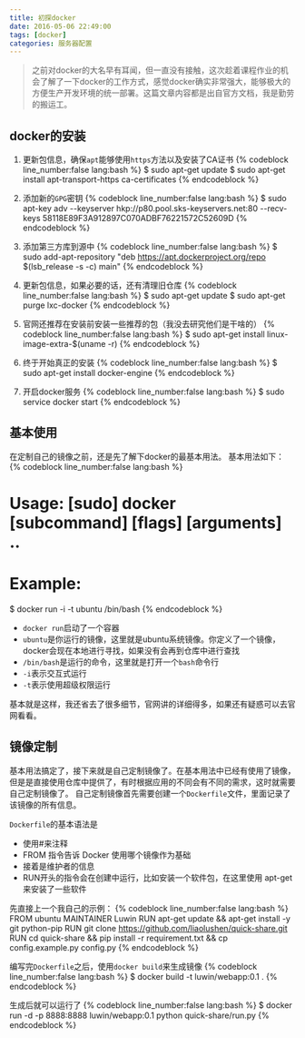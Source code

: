 ```yaml
---
title: 初探docker
date: 2016-05-06 22:49:00
tags: [docker]
categories: 服务器配置
---
```


> 之前对docker的大名早有耳闻，但一直没有接触，这次趁着课程作业的机会了解了一下docker的工作方式，感觉docker确实非常强大，能够极大的方便生产开发环境的统一部署。这篇文章内容都是出自官方文档，我是勤劳的搬运工。

## docker的安装
1. 更新包信息，确保`apt`能够使用`https`方法以及安装了CA证书
{% codeblock line_number:false lang:bash %}
$ sudo apt-get update
$ sudo apt-get install apt-transport-https ca-certificates
{% endcodeblock %}

2. 添加新的`GPG`密钥
{% codeblock line_number:false lang:bash %}
$ sudo apt-key adv --keyserver hkp://p80.pool.sks-keyservers.net:80 --recv-keys 58118E89F3A912897C070ADBF76221572C52609D
{% endcodeblock %}

3. 添加第三方库到源中
{% codeblock line_number:false lang:bash %}
$ sudo add-apt-repository "deb https://apt.dockerproject.org/repo $(lsb_release -s -c) main"
{% endcodeblock %}


4. 更新包信息，如果必要的话，还有清理旧仓库
{% codeblock line_number:false lang:bash %}
$ sudo apt-get update
$ sudo apt-get purge lxc-docker
{% endcodeblock %}

5. 官网还推荐在安装前安装一些推荐的包（我没去研究他们是干啥的）
{% codeblock line_number:false lang:bash %}
$ sudo apt-get install linux-image-extra-$(uname -r)
{% endcodeblock %}

6. 终于开始真正的安装
{% codeblock line_number:false lang:bash %}
$ sudo apt-get install docker-engine
{% endcodeblock %}

7. 开启docker服务
{% codeblock line_number:false lang:bash %}
$ sudo service docker start
{% endcodeblock %}

## 基本使用
在定制自己的镜像之前，还是先了解下docker的最基本用法。
基本用法如下：
{% codeblock line_number:false lang:bash %}
# Usage:  [sudo] docker [subcommand] [flags] [arguments] ..
# Example:
$ docker run -i -t ubuntu /bin/bash
{% endcodeblock %}
+ `docker run`启动了一个容器
+ `ubuntu`是你运行的镜像，这里就是ubuntu系统镜像。你定义了一个镜像，docker会现在本地进行寻找，如果没有会再到仓库中进行查找
+ `/bin/bash`是运行的命令，这里就是打开一个`bash`命令行
+ `-i`表示交互式运行
+ `-t`表示使用超级权限运行

基本就是这样，我还省去了很多细节，官网讲的详细得多，如果还有疑惑可以去官网看看。

## 镜像定制
基本用法搞定了，接下来就是自己定制镜像了。在基本用法中已经有使用了镜像，但是是直接使用仓库中提供了，有时根据应用的不同会有不同的需求，这时就需要自己定制镜像了。
自己定制镜像首先需要创建一个`Dockerfile`文件，里面记录了该镜像的所有信息。

`Dockerfile`的基本语法是
+ 使用#来注释
+ FROM 指令告诉 Docker 使用哪个镜像作为基础
+ 接着是维护者的信息
+ RUN开头的指令会在创建中运行，比如安装一个软件包，在这里使用 apt-get 来安装了一些软件

先直接上一个我自己的示例：
{% codeblock line_number:false lang:bash %}
FROM ubuntu
MAINTAINER Luwin
RUN apt-get update && apt-get install -y git python-pip
RUN git clone https://github.com/liaolushen/quick-share.git
RUN cd quick-share && pip install -r requirement.txt && cp config.example.py config.py
{% endcodeblock %}

编写完`Dockerfile`之后，使用`docker build`来生成镜像
{% codeblock line_number:false lang:bash %}
$ docker build -t luwin/webapp:0.1 .
{% endcodeblock %}

生成后就可以运行了
{% codeblock line_number:false lang:bash %}
$ docker run -d -p 8888:8888 luwin/webapp:0.1 python quick-share/run.py
{% endcodeblock %}
